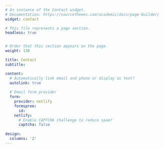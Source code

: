 ```yaml
---
# An instance of the Contact widget.
# Documentation: https://sourcethemes.com/academic/docs/page-builder/
widget: contact

# This file represents a page section.
headless: true


# Order that this section appears on the page.
weight: 130

title: Contact
subtitle:

content:
  # Automatically link email and phone or display as text?
  autolink: true
  
  # Email form provider
  form:
    provider: netlify
    formspree:
      id:
    netlify:
      # Enable CAPTCHA challenge to reduce spam?
      captcha: false
  
design:
  columns: '2'
---
```

